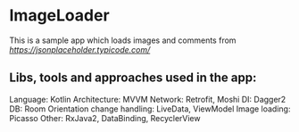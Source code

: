 # ImageLoader

This is a sample app which loads images and comments from *https://jsonplaceholder.typicode.com/*

## Libs, tools and approaches used in the app:

Language: Kotlin
Architecture: MVVM
Network: Retrofit, Moshi
DI: Dagger2
DB: Room
Orientation change handling: LiveData, ViewModel
Image loading: Picasso
Other: RxJava2, DataBinding, RecyclerView
